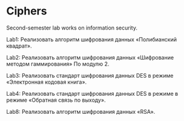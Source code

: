 # Ciphers
Second-semester lab works on information security.



Lab1: Реализовать алгоритм шифрования данных «Полибианский квадрат».

Lab2: Реализовать алгоритм шифрования данных «Шифрование методом гаммирования» 
По модулю 2.

Lab3: Реализовать стандарт шифрования данных DES в режиме «Электронная кодовая книга».

Lab4: Реализовать стандарт шифрования данных DES в режиме в режиме «Обратная связь по выходу».

Lab8: Реализовать алгоритм шифрования данных «RSA».

